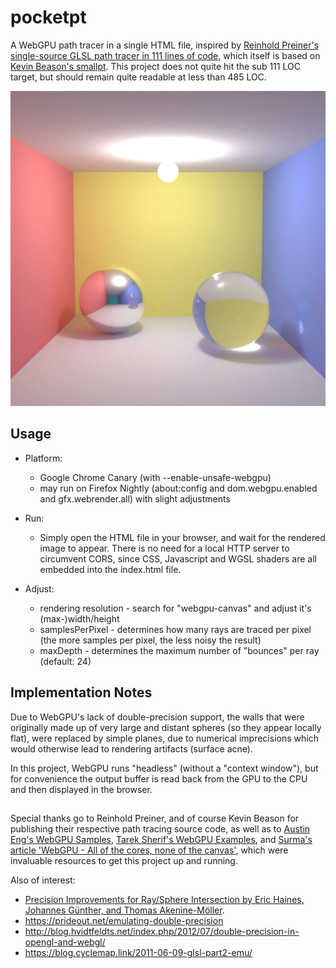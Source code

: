 # pocketpt
A WebGPU path tracer in a single HTML file, inspired by [Reinhold Preiner's single-source GLSL path tracer in 111 lines of code](https://github.com/rpreiner/pocketpt), which itself is based on [Kevin Beason's smallpt](http://kevinbeason.com/smallpt). This project does not quite hit the sub 111 LOC target, but should remain quite readable at less than 485 LOC.

<img src="512x512@8Kspp.png" width="512">

## Usage 

* Platform: 
    - Google Chrome Canary (with --enable-unsafe-webgpu)
    - may run on Firefox Nightly (about:config and dom.webgpu.enabled and gfx.webrender.all) with slight adjustments

* Run: 
    - Simply open the HTML file in your browser, and wait for the rendered image to appear. There is no need for a local HTTP server to circumvent CORS, since CSS, Javascript and WGSL shaders are all embedded into the index.html file.

* Adjust:
    - rendering resolution - search for "webgpu-canvas" and adjust it's (max-)width/height
    - samplesPerPixel - determines how many rays are traced per pixel (the more samples per pixel, the less noisy the result)
    - maxDepth - determines the maximum number of "bounces" per ray (default: 24)

## Implementation Notes

Due to WebGPU's lack of double-precision support, the walls that were originally made up of very large and distant spheres (so they appear locally flat), were replaced by simple planes, due to numerical imprecisions which would otherwise lead to rendering artifacts (surface acne).

In this project, WebGPU runs "headless" (without a "context window"), but for convenience the output buffer is read back from the GPU to the CPU and then displayed in the browser.

## 
Special thanks go to Reinhold Preiner, and of course Kevin Beason for publishing their respective path tracing source code, as well as to 
[Austin Eng's WebGPU Samples](https://austin-eng.com/webgpu-samples/), [Tarek Sherif's WebGPU Examples](https://github.com/tsherif/webgpu-examples), and [Surma's article 'WebGPU - All of the cores, none of the canvas'](https://surma.dev/things/webgpu/), which were invaluable resources to get this project up and running.

Also of interest:
* [Precision Improvements for Ray/Sphere Intersection by Eric Haines, Johannes Günther, and Thomas Akenine-Möller](https://library.oapen.org/viewer/web/viewer.html?file=/bitstream/handle/20.500.12657/22837/1007324.pdf?sequence=1&isAllowed=y).
* https://prideout.net/emulating-double-precision
* http://blog.hvidtfeldts.net/index.php/2012/07/double-precision-in-opengl-and-webgl/
* https://blog.cyclemap.link/2011-06-09-glsl-part2-emu/